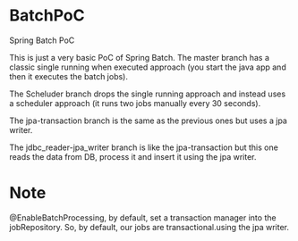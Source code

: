 # BatchPoC
Spring Batch PoC

This is just a very basic PoC of Spring Batch. The master branch has a classic single running when executed approach (you start the java app and then it executes the batch jobs).

The Scheluder branch drops the single running approach and instead uses a scheduler approach (it runs two jobs manually every 30 seconds).

The jpa-transaction branch is the same as the previous ones but uses a jpa writer.

The jdbc_reader-jpa_writer branch is like the jpa-transaction but this one reads the data from DB, process it and insert it using the jpa writer.

# Note

@EnableBatchProcessing, by default, set a transaction manager into the jobRepository. So, by default, our jobs are transactional.using the jpa writer.